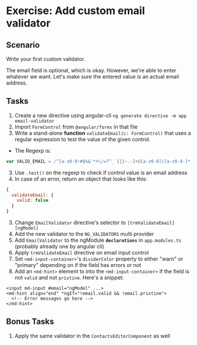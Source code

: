 # Exercise: Add custom email validator

## Scenario

Write your first custom validator.

The email field is optional, which is okay. However, we're able to enter whatever we want. Let's make sure the entered value is an actual email address.

## Tasks

1. Create a new directive using angular-cli `ng generate directive -m app email-validator`
2. Import `FormControl` from `@angular/forms` in that file
2. Write a stand-alone **function** `validateEmail(c: FormControl)` that uses a regular expression to test the value of the given control.
  - The Regexp is: 
  ```js 
  var VALID_EMAIL = /^[a-z0-9!#$%&'*+\/=?^_`{|}~.-]+@[a-z0-9]([a-z0-9-]*[a-z0-9])?(\.[a-z0-9]([a-z0-9-]*[a-z0-9])?)*$/i;
  ```
3. Use `.test()` on the regexp to check if control value is an email address
4. In case of an error, return an object that looks like this:

  ```js
  {
    validateEmail: {
      valid: false
    }
  }
  ```

3. Change `EmailValidator` directive's selector to `[trmValidateEmail][ngModel]`
4. Add the new validator to the `NG_VALIDATORS` multi provider
5. Add `EmailValidator` to the ngModule **`declarations`** in `app.modules.ts` (probably already one by angular cli)
6. Apply `trmValidateEmail` directive on email input control
7. Set `<md-input-container>`'s `dividerColor` property to either "warn" or "primary" depending on if the field has errors or not
8. Add an `<md-hint>` element to into the `<md-input-container>` if the field is not `valid` and not `pristine`. Here's a snippet:

  ```
  <input md-input #email="ngModel" ...>
  <md-hint align="end" *ngIf="!email.valid && !email.pristine">
    <!-- Error messages go here -->
  </md-hint>
  ```

## Bonus Tasks

1. Apply the same validator in the `ContactsEditorComponent` as well
